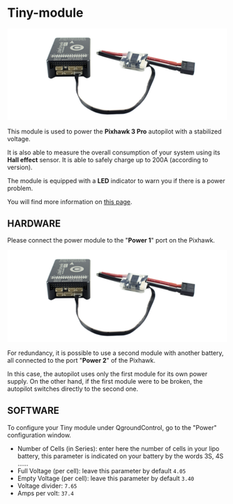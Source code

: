 # Tiny-module

![](../../.gitbook/assets/assets_-lu5o-ac6o-jipveypks_-lyhqv_iflhs8kk_23eb_-lyhqykudv4jyyo4efou_pixhawk-plug-to-current-voltag.png)

This module is used to power the **Pixhawk 3 Pro** autopilot with a stabilized voltage.

It is also able to measure the overall consumption of your system using its **Hall effect** sensor. It is able to safely charge up to 200A \(according to version\).

The module is equipped with a **LED** indicator to warn you if there is a power problem.

You will find more information on [this page](https://store.drotek.com/voltage-current-power-supply).

## HARDWARE

Please connect the power module to the "**Power 1**" port on the Pixhawk.

![](../../.gitbook/assets/pixhawk-plug-to-current-voltage-mounted-drotek.png)

For redundancy, it is possible to use a second module with another battery, all connected to the port "**Power 2**" of the Pixhawk.

In this case, the autopilot uses only the first module for its own power supply. On the other hand, if the first module were to be broken, the autopilot switches directly to the second one.

## SOFTWARE

To configure your Tiny module under QgroundControl, go to the "Power" configuration window.

* Number of Cells \(in Series\): enter here the number of cells in your lipo battery, this parameter is indicated on your battery by the words 3S, 4S ......
* Full Voltage \(per cell\): leave this parameter by default `4.05`
* Empty Voltage \(per cell\): leave this parameter by default `3.40`
* Voltage divider: `7.65`
* Amps per volt: `37.4`

